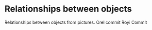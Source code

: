 # Relationships between objects
Relationships between objects from pictures.
Orel commit
Royi Commit
